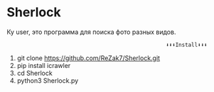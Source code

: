 # Sherlock
Ку user, это программа для поиска фото разных видов.

                                                      ⬇⬇⬇Install⬇⬇⬇

1.  git clone https://github.com/ReZak7/Sherlock.git
2.  pip install icrawler
3.  cd Sherlock
4.  python3 Sherlock.py

